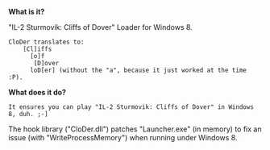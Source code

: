 **What is it?**

"IL-2 Sturmovik: Cliffs of Dover" Loader for Windows 8.

	CloDer translates to:
		[Cl]iffs
		  [o]f
		   [D]over
		  loD[er] (without the "a", because it just worked at the time :P).

**What does it do?**

	It ensures you can play "IL-2 Sturmovik: Cliffs of Dover" in Windows 8, duh. ;-]

The hook library ("CloDer.dll") patches "Launcher.exe" (in memory) to fix an issue (with "WriteProcessMemory") when running under Windows 8.